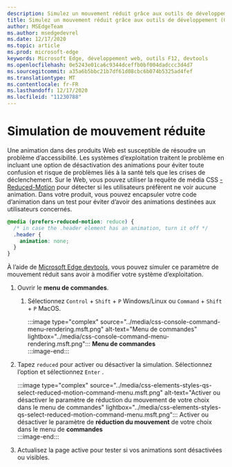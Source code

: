 ```yaml
---
description: Simulez un mouvement réduit grâce aux outils de développement.
title: Simulez un mouvement réduit grâce aux outils de développement (CSS est le mouvement réduit)
author: MSEdgeTeam
ms.author: msedgedevrel
ms.date: 12/17/2020
ms.topic: article
ms.prod: microsoft-edge
keywords: Microsoft Edge, développement web, outils F12, devtools
ms.openlocfilehash: 0e5243e01ca6c9344dceffb0bf004dadccc3d4d7
ms.sourcegitcommit: a35a6b5bbc21b7df61d08cbc6b074b5325ad4fef
ms.translationtype: MT
ms.contentlocale: fr-FR
ms.lasthandoff: 12/17/2020
ms.locfileid: "11230788"
---
```

# Simulation de mouvement réduite  

Une animation dans des produits Web est susceptible de résoudre un problème d’accessibilité.  Les systèmes d’exploitation traitent le problème en incluant une option de désactivation des animations pour éviter toute confusion et risque de problèmes liés à la santé tels que les crises de déclenchement.  Sur le Web, vous pouvez utiliser la requête de média CSS [-Reduced-Motion][MDNPrefersReducedMotion] pour détecter si les utilisateurs préfèrent ne voir aucune animation.  Dans votre produit, vous pouvez encapsuler votre code d’animation dans un test pour éviter d’avoir des animations destinées aux utilisateurs concernés.  

```css
@media (prefers-reduced-motion: reduce) {
  /* in case the .header element has an animation, turn it off */
  .header {
    animation: none;
  }
}
```  

À l’aide de [Microsoft Edge devtools][DevtoolsIndex], vous pouvez simuler ce paramètre de mouvement réduit sans avoir à modifier votre système d’exploitation.  

1.  Ouvrir le **menu de commandes**.  
    1.  Sélectionnez `Control` + `Shift` + `P` Windows/Linux ou `Command` + `Shift` + `P` MacOS.  
        
        :::image type="complex" source="../media/css-console-command-menu-rendering.msft.png" alt-text="Menu de commandes" lightbox="../media/css-console-command-menu-rendering.msft.png":::
           **Menu de commandes**  
        :::image-end:::  
        
1.  Tapez `reduced` pour activer ou désactiver la simulation.  Sélectionnez l’option et sélectionnez `Enter` .  
    
    :::image type="complex" source="../media/css-elements-styles-qs-select-reduced-motion-command-menu.msft.png" alt-text="Activer ou désactiver le paramètre de réduction du mouvement de votre choix dans le menu de commandes" lightbox="../media/css-elements-styles-qs-select-reduced-motion-command-menu.msft.png":::
       Activer ou désactiver le paramètre de **réduction du mouvement** de votre choix dans le menu de **commandes**  
    :::image-end:::  
    
1.  Actualisez la page active pour tester si vos animations sont désactivées ou visibles.  
    
<!-- links -->  

[DevtoolsIndex]: ../index.md "Outils de développement Microsoft Edge (chrome) | Documents Microsoft"  

[MDNPrefersReducedMotion]: https://developer.mozilla.org/docs/Web/CSS/@media/prefers-reduced-motion "préféré-réduction du mouvement | MDN"  
